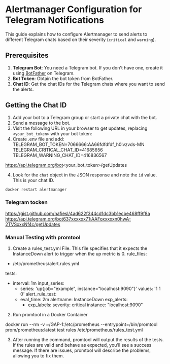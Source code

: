 # Alertmanager Configuration for Telegram Notifications

This guide explains how to configure Alertmanager to send alerts to different Telegram chats based on their severity (`critical` and `warning`).

## Prerequisites

1. **Telegram Bot**: You need a Telegram bot. If you don't have one, create it using [BotFather](https://t.me/BotFather) on Telegram.
2. **Bot Token**: Obtain the bot token from BotFather.
3. **Chat ID**: Get the chat IDs for the Telegram chats where you want to send the alerts.

## Getting the Chat ID

1. Add your bot to a Telegram group or start a private chat with the bot.
2. Send a message to the bot.
3. Visit the following URL in your browser to get updates, replacing `<your_bot_token>` with your bot token:
4. Create .env file and add:
TELEGRAM_BOT_TOKEN=7066666:AA66fdfdfdf_h0lvzvds-MN
TELEGRAM_CRITICAL_CHAT_ID=41685656
TELEGRAM_WARNING_CHAT_ID=416836567


https://api.telegram.org/bot<your_bot_token>/getUpdates

4. Look for the `chat` object in the JSON response and note the `id` value. This is your chat ID.

 ```bash
 docker restart alertmanager
 ```
### Telegram tocken

https://gist.github.com/nafiesl/4ad622f344cd1dc3bb1ecbe468ff9f8a
https://api.telegram.org/bot637xxxxxx71:AAFoxxxxxn0hwA-2TVSxxxNf4c/getUpdates

### Manual Testing with promtool
1. Create a rules_test.yml File. This file specifies that it expects the InstanceDown alert to trigger when the up metric is 0.
rule_files:
  - /etc/prometheus/alert.rules.yml

tests:
  - interval: 1m
    input_series:
      - series: 'up{job="example", instance="localhost:9090"}'
        values: '1 1 0'
    alert_rule_test:
      - eval_time: 2m
        alertname: InstanceDown
        exp_alerts:
          - exp_labels:
              severity: critical
              instance: "localhost:9090"
2. Run promtool in a Docker Container

docker run --rm -v ~/GAP-1:/etc/prometheus --entrypoint=/bin/promtool prom/prometheus:latest test rules /etc/prometheus/rules_test.yml

3. After running the command, promtool will output the results of the tests. If the rules are valid and behave as expected, you’ll see a success message. If there are issues, promtool will describe the problems, allowing you to fix them.

